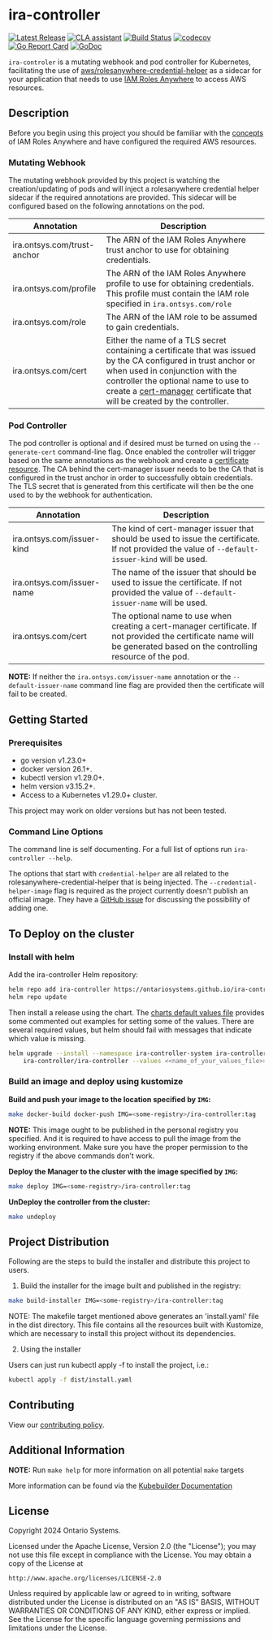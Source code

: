 # ira-controller
[![Latest Release](https://img.shields.io/github/release/ontariosystems/ira-controller.svg)](https://github.com/ontariosystems/ira-controller/releases)
[![CLA assistant](https://cla-assistant.io/readme/badge/ontariosystems/ira-controller)](https://cla-assistant.io/ontariosystems/ira-controller)
[![Build Status](https://github.com/ontariosystems/ira-controller/actions/workflows/build.yml/badge.svg)](https://github.com/ontariosystems/ira-controller/actions/workflows/build.yml)
[![codecov](https://codecov.io/gh/ontariosystems/ira-controller/graph/badge.svg?token=BKCN24MEUK)](https://codecov.io/gh/ontariosystems/ira-controller)
[![Go Report Card](https://goreportcard.com/badge/github.com/ontariosystems/ira-controller)](https://goreportcard.com/report/github.com/ontariosystems/ira-controller)
[![GoDoc](https://godoc.org/github.com/ontariosystems/ira-controller?status.svg)](https://godoc.org/github.com/ontariosystems/ira-controller)

`ira-controler` is a mutating webhook and pod controller for Kubernetes, facilitating the use of [aws/rolesanywhere-credential-helper](https://github.com/aws/rolesanywhere-credential-helper) as a sidecar for your application that needs to use [IAM Roles Anywhere](https://docs.aws.amazon.com/rolesanywhere/latest/APIReference/Welcome.html) to access AWS resources.  

## Description
Before you begin using this project you should be familiar with the [concepts](https://docs.aws.amazon.com/rolesanywhere/latest/userguide/introduction.html) of IAM Roles Anywhere and have configured the required AWS resources.

### Mutating Webhook
The mutating webhook provided by this project is watching the creation/updating of pods and will inject a rolesanywhere credential helper sidecar if the required annotations are provided.
This sidecar will be configured based on the following annotations on the pod.

| Annotation                  | Description                                                                                                                                                                                                                                                                                     |
|-----------------------------|-------------------------------------------------------------------------------------------------------------------------------------------------------------------------------------------------------------------------------------------------------------------------------------------------|
| ira.ontsys.com/trust-anchor | The ARN of the IAM Roles Anywhere trust anchor to use for obtaining credentials.                                                                                                                                                                                                                |
| ira.ontsys.com/profile      | The ARN of the IAM Roles Anywhere profile to use for obtaining credentials.  This profile must contain the IAM role specified in `ira.ontsys.com/role`                                                                                                                                          |
| ira.ontsys.com/role         | The ARN of the IAM role to be assumed to gain credentials.                                                                                                                                                                                                                                      |
| ira.ontsys.com/cert         | Either the name of a TLS secret containing a certificate that was issued by the CA configured in trust anchor or when used in conjunction with the controller the optional name to use to create a [cert-manager](https://cert-manager.io/) certificate that will be created by the controller. |

### Pod Controller
The pod controller is optional and if desired must be turned on using the `--generate-cert` command-line flag.
Once enabled the controller will trigger based on the same annotations as the webhook and create a [certificate resource](https://cert-manager.io/docs/usage/certificate/).
The CA behind the cert-manager issuer needs to be the CA that is configured in the trust anchor in order to successfully obtain credentials.
The TLS secret that is generated from this certificate will then be the one used to by the webhook for authentication.

| Annotation                 | Description                                                                                                                                                             |
|----------------------------|-------------------------------------------------------------------------------------------------------------------------------------------------------------------------|
| ira.ontsys.com/issuer-kind | The kind of cert-manager issuer that should be used to issue the certificate. If not provided the value of `--default-issuer-kind` will be used.                        |
| ira.ontsys.com/issuer-name | The name of the issuer that should be used to issue the certificate. If not provided the value of `--default-issuer-name` will be used.                                 |
| ira.ontsys.com/cert        | The optional name to use when creating a cert-manager certificate. If not provided the certificate name will be generated based on the controlling resource of the pod. |

**NOTE:** If neither the `ira.ontsys.com/issuer-name` annotation or the `--default-issuer-name` command line flag are provided then the certificate will fail to be created.

## Getting Started

### Prerequisites
- go version v1.23.0+
- docker version 26.1+.
- kubectl version v1.29.0+.
- helm version v3.15.2+.
- Access to a Kubernetes v1.29.0+ cluster.

This project may work on older versions but has not been tested.

### Command Line Options
The command line is self documenting.  For a full list of options run `ira-controller --help`.

The options that start with `credential-helper` are all related to the rolesanywhere-credential-helper that is being injected.
The `--credential-helper-image` flag is required as the project currently doesn't publish an official image.
They have a [GitHub issue](https://github.com/aws/rolesanywhere-credential-helper/issues/51) for discussing the possibility of adding one.

## To Deploy on the cluster
### Install with helm

Add the ira-controller Helm repository:
```sh
helm repo add ira-controller https://ontariosystems.github.io/ira-controller
helm repo update
```

Then install a release using the chart.  The [charts default values file](charts/ira-controller/values.yaml) provides some commented out examples for setting some of the values.  There are several required values, but helm should fail with messages that indicate which value is missing.
```sh
helm upgrade --install --namespace ira-controller-system ira-controller \
    ira-controller/ira-controller --values <<name_of_your_values_file>>.yaml
```

### Build an image and deploy using kustomize

**Build and push your image to the location specified by `IMG`:**

```sh
make docker-build docker-push IMG=<some-registry>/ira-controller:tag
```

**NOTE:** This image ought to be published in the personal registry you specified.
And it is required to have access to pull the image from the working environment.
Make sure you have the proper permission to the registry if the above commands don’t work.

**Deploy the Manager to the cluster with the image specified by `IMG`:**

```sh
make deploy IMG=<some-registry>/ira-controller:tag
```

**UnDeploy the controller from the cluster:**

```sh
make undeploy
```

## Project Distribution

Following are the steps to build the installer and distribute this project to users.

1. Build the installer for the image built and published in the registry:

```sh
make build-installer IMG=<some-registry>/ira-controller:tag
```

NOTE: The makefile target mentioned above generates an 'install.yaml'
file in the dist directory. This file contains all the resources built
with Kustomize, which are necessary to install this project without
its dependencies.

2. Using the installer

Users can just run kubectl apply -f <URL for YAML BUNDLE> to install the project, i.e.:

```sh
kubectl apply -f dist/install.yaml
```

## Contributing
View our [contributing policy](CONTRIBUTING.md).


## Additional Information
**NOTE:** Run `make help` for more information on all potential `make` targets

More information can be found via the [Kubebuilder Documentation](https://book.kubebuilder.io/introduction.html)

## License

Copyright 2024 Ontario Systems.

Licensed under the Apache License, Version 2.0 (the "License");
you may not use this file except in compliance with the License.
You may obtain a copy of the License at

    http://www.apache.org/licenses/LICENSE-2.0

Unless required by applicable law or agreed to in writing, software
distributed under the License is distributed on an "AS IS" BASIS,
WITHOUT WARRANTIES OR CONDITIONS OF ANY KIND, either express or implied.
See the License for the specific language governing permissions and
limitations under the License.

